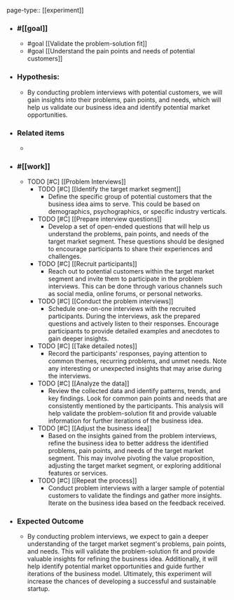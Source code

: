 page-type:: [[experiment]]



  - ### #[[goal]]
    - #goal [[Validate the problem-solution fit]]
    - #goal [[Understand the pain points and needs of potential customers]]
  - ### Hypothesis:
     - By conducting problem interviews with potential customers, we will gain insights into their problems, pain points, and needs, which will help us validate our business idea and identify potential market opportunities.
  - ### Related items
    - 
  - ### #[[work]]
    - TODO [#C] [[Problem Interviews]]
      - TODO [#C] [[Identify the target market segment]]
        - Define the specific group of potential customers that the business idea aims to serve. This could be based on demographics, psychographics, or specific industry verticals.
      - TODO [#C] [[Prepare interview questions]]
        - Develop a set of open-ended questions that will help us understand the problems, pain points, and needs of the target market segment. These questions should be designed to encourage participants to share their experiences and challenges.
      - TODO [#C] [[Recruit participants]]
        - Reach out to potential customers within the target market segment and invite them to participate in the problem interviews. This can be done through various channels such as social media, online forums, or personal networks.
      - TODO [#C] [[Conduct the problem interviews]]
        - Schedule one-on-one interviews with the recruited participants. During the interviews, ask the prepared questions and actively listen to their responses. Encourage participants to provide detailed examples and anecdotes to gain deeper insights.
      - TODO [#C] [[Take detailed notes]]
        - Record the participants' responses, paying attention to common themes, recurring problems, and unmet needs. Note any interesting or unexpected insights that may arise during the interviews.
      - TODO [#C] [[Analyze the data]]
        - Review the collected data and identify patterns, trends, and key findings. Look for common pain points and needs that are consistently mentioned by the participants. This analysis will help validate the problem-solution fit and provide valuable information for further iterations of the business idea.
      - TODO [#C] [[Adjust the business idea]]
        - Based on the insights gained from the problem interviews, refine the business idea to better address the identified problems, pain points, and needs of the target market segment. This may involve pivoting the value proposition, adjusting the target market segment, or exploring additional features or services.
      - TODO [#C] [[Repeat the process]]
        - Conduct problem interviews with a larger sample of potential customers to validate the findings and gather more insights. Iterate on the business idea based on the feedback received.
  - ### Expected Outcome
    - By conducting problem interviews, we expect to gain a deeper understanding of the target market segment's problems, pain points, and needs. This will validate the problem-solution fit and provide valuable insights for refining the business idea. Additionally, it will help identify potential market opportunities and guide further iterations of the business model. Ultimately, this experiment will increase the chances of developing a successful and sustainable startup.











